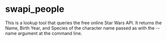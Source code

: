 # swapi_people
This is a lookup tool that queries the free online Star Wars API. It returns the Name, Birth Year, and Species of the character name passed as with the --name argument at the command line.
